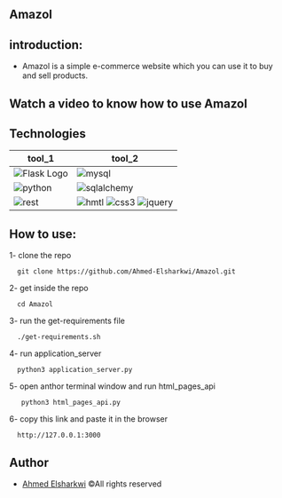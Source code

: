 
## Amazol

## introduction:
 * Amazol is a simple e-commerce website which you can use it to buy and sell products.

## Watch a video to know how to use Amazol


## Technologies
| tool_1 | tool_2 |
|--------|--------|
| ![Flask Logo](https://img.shields.io/badge/Flask-000000?style=for-the-badge&logo=flask&logoColor=white) | ![mysql](https://img.shields.io/badge/MySQL-00000F?style=for-the-badge&logo=mysql&logoColor=white) |
| ![python](https://img.shields.io/badge/Python-3776AB?style=for-the-badge&logo=python&logoColor=white)| ![sqlalchemy](https://res.cloudinary.com/lwgatsby/f_auto/www/uploads/2020/01/sqla_logo.png)
| ![rest](https://www.diduenjoy.com/assets/home/integrations/rest-api-logo-860fda312cc922cddb94081c1fb0c0442777b596dbae3fedada2bed7c5232193.png) | ![hmtl](https://img.shields.io/badge/HTML-239120?style=for-the-badge&logo=html5&logoColor=white) ![css3](https://img.shields.io/badge/CSS-239120?&style=for-the-badge&logo=css3&logoColor=white) ![jquery](https://img.shields.io/badge/jQuery-0769AD?style=for-the-badge&logo=jquery&logoColor=white)|

## How to use:
1- clone the repo
```shell
  git clone https://github.com/Ahmed-Elsharkwi/Amazol.git
```

2- get inside the repo
```shell
  cd Amazol
```

3- run the get-requirements file
```shell
  ./get-requirements.sh
```

4- run application_server
```shell
  python3 application_server.py
```

5- open anthor terminal window and run html_pages_api
```shell
   python3 html_pages_api.py
```

6- copy this link and paste it in the browser
```shell
  http://127.0.0.1:3000
```

## Author

- [Ahmed Elsharkwi](https://github.com/Ahmed-Elsharkwi) ©All rights reserved

